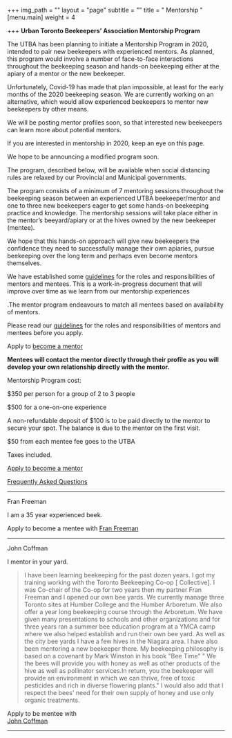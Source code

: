 +++
img_path = ""
layout = "page"
subtitle = ""
title = " Mentorship "
[menu.main]
weight = 4

+++
**Urban Toronto Beekeepers’ Association Mentorship Program**

The UTBA has been planning to initiate a Mentorship Program in 2020, intended to pair new beekeepers with experienced mentors. As planned, this program would involve a number of face-to-face interactions throughout the beekeeping season and hands-on beekeeping either at the apiary of a mentor or the new beekeeper.

Unfortunately, Covid-19 has made that plan impossible, at least for the early months of the 2020 beekeeping season. We are currently working on an alternative, which would allow experienced beekeepers to mentor new beekeepers by other means.

We will be posting mentor profiles soon, so that interested new beekeepers can learn more about potential mentors.

If you are interested in mentorship in 2020, keep an eye on this page.

We hope to be announcing a modified program soon.

The program,  described below,  will be available when social distancing rules are relaxed by our Provincial and Municipal governments.

The program consists of a minimum of 7 mentoring sessions throughout the beekeeping season between an experienced UTBA beekeeper/mentor and one to three new beekeepers eager to get some hands-on beekeeping practice and knowledge. The mentorship sessions will take place either in the mentor’s beeyard/apiary or at the hives owned by the new beekeeper (mentee).

We hope that this hands-on approach will give new beekeepers the confidence they need to successfully manage their own apiaries, pursue beekeeping over the long term and perhaps even become mentors themselves.

We have established some [guidelines](/mentorship-guidelines/) for the roles and responsibilities of mentors and mentees. This is a work-in-progress document that will improve over time as we learn from our mentorship experiences

.The mentor program endeavours to match all mentees based on availability of mentors.

Please read our  [guidelines](/mentorship-guidelines/) for the roles and responsibilities of mentors and mentees before you  apply.

Apply to [become a mentor](https://airtable.com/shrErUWXsAe0pCZUM)

**Mentees will contact the mentor directly through their profile as you will develop your own relationship directly with the mentor.**

Mentorship Program cost:

$350 per person for a group of 2 to 3 people

$500 for a one-on-one experience

A non-refundable deposit of $100 is to be paid directly to the mentor to secure your spot. The balance is due to the mentor on the first visit.

$50 from each mentee fee goes to the UTBA

Taxes included.

[Apply to become a mentor](https://airtable.com/shrErUWXsAe0pCZUM)

[Frequently Asked Questions](/faq/)

***

Fran Freeman

I am a 35 year experienced beek.

Apply to become a mentee with [Fran Freeman ](https://airtable.com/shrLT4VWG72XDOZN4)

***

John Coffman

I mentor in your yard.

> I have been learning beekeeping for the past dozen years. I got my training working with the Toronto Beekeeping Co-op \[ Collective\]. I was Co-chair of the Co-op for two years then my partner Fran Freeman and I opened our own bee yards. We currently manage three Toronto sites at Humber College and the Humber Arboretum. We also offer a year long beekeeping course through the Arboretum. We have given many presentations to schools and other organizations and for three years ran a summer bee education program at a YMCA camp where we also helped establish and run their own bee yard. As well as the city bee yards I have a few hives in the Niagara area. I have also been mentoring a new beekeeper there. My beekeeping philosophy is based on a covenant by Mark Winston in his book "Bee Time" " We the bees will provide you with honey as well as other products of the hive as well as pollinator services.In return, you the beekeeper will provide an environment in which we can thrive, free of toxic pesticides and rich in diverse flowering plants." I would also add that I respect the bees' need for their own supply of honey and use only organic treatments.

Apply to be mentee with  
 [John Coffman ](https://airtable.com/shrvYk3IFuDjjPwQr)

***